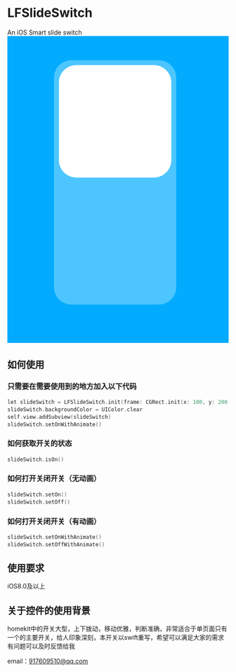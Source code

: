 # LFSlideSwitch
An iOS Smart slide switch
![](https://github.com/Jucuzzi/LFSlideSwitch/blob/master/Preview.jpg)
## 如何使用
### 只需要在需要使用到的地方加入以下代码
```c
let slideSwitch = LFSlideSwitch.init(frame: CGRect.init(x: 100, y: 200, width: UIScreen.main.bounds.size.width - 200, height: (UIScreen.main.bounds.size.width - 200)*2))
slideSwitch.backgroundColor = UIColor.clear
self.view.addSubview(slideSwitch)
slideSwitch.setOnWithAnimate()
```
### 如何获取开关的状态
```c
slideSwitch.isOn()
```
### 如何打开关闭开关（无动画）
```c
slideSwitch.setOn()
slideSwitch.setOff()
```
### 如何打开关闭开关（有动画）
```c
slideSwitch.setOnWithAnimate()
slideSwitch.setOffWithAnimate()
```
## 使用要求
iOS8.0及以上
## 关于控件的使用背景
homekit中的开关大型，上下拨动，移动优雅，判断准确，非常适合于单页面只有一个的主要开关，给人印象深刻，本开关以swift重写，希望可以满足大家的需求
有问题可以及时反馈给我

email：917609510@qq.com

